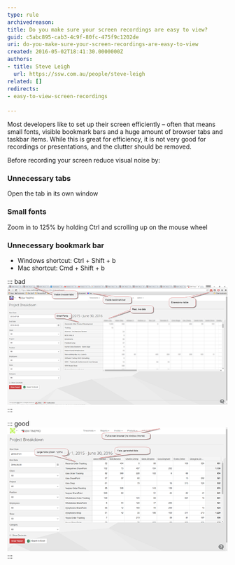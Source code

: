 ```yaml
---
type: rule
archivedreason: 
title: Do you make sure your screen recordings are easy to view?
guid: c5abc895-cab3-4c9f-80fc-475f9c1202de
uri: do-you-make-sure-your-screen-recordings-are-easy-to-view
created: 2016-05-02T18:41:30.0000000Z
authors:
- title: Steve Leigh
  url: https://ssw.com.au/people/steve-leigh
related: []
redirects:
- easy-to-view-screen-recordings

---
```


Most developers like to set up their screen efficiently – often that means small fonts, visible bookmark bars and a huge amount of browser tabs and taskbar items. While this is great for efficiency, it is not very good for recordings or presentations, and the clutter should be removed.

<!--endintro-->



Before recording your screen reduce visual noise by:

### Unnecessary tabs


Open the tab in its own window

### Small fonts


Zoom in to 125% by holding Ctrl and scrolling up on the mouse wheel

### Unnecessary bookmark bar


* Windows shortcut: Ctrl + Shift + b
* Mac shortcut: Cmd + Shift + b






::: bad  
![Figure: Bad example - This video will be cluttered and unprofessional](screen-recording-bad.png)  
:::

::: good  
![Figure: Good example - This is easy to read, and doesn’t look cluttered](screen-recording-good.png)  
:::
